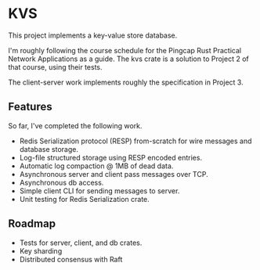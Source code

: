 # KVS

This project implements a key-value store database.

I'm roughly following the course schedule for the Pingcap Rust Practical Network Applications as a guide. The kvs crate is a solution to Project 2 of that course, using their tests.

The client-server work implements roughly the specification in Project 3.

## Features

So far, I've completed the following work.

 - Redis Serialization protocol (RESP) from-scratch for wire messages and database storage.
 - Log-file structured storage using RESP encoded entries.
 - Automatic log compaction @ 1MB of dead data.
 - Asynchronous server and client pass messages over TCP.
 - Asynchronous db access.
 - Simple client CLI for sending messages to server.
 - Unit testing for Redis Serialization crate.

## Roadmap

 - Tests for server, client, and db crates.
 - Key sharding
 - Distributed consensus with Raft

